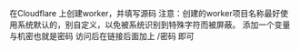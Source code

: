 在Cloudflare 上创建worker，并填写源码
注意：创建的worker项目名称最好使用系统默认的，别自定义，以免被系统识别到特殊字符而被屏蔽。
添加一个变量与机密也就是密码
访问后在链接后面加上 /密码 即可
